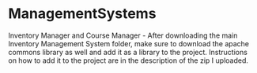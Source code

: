# ManagementSystems
Inventory Manager and Course Manager -
After downloading the main Inventory Management System folder, make sure to download the apache commons library as well and add it as a library to the project. Instructions on how to add it to the project are in the description of the zip I uploaded.

